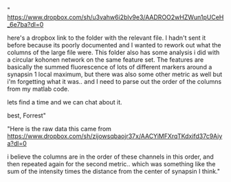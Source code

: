 "
https://www.dropbox.com/sh/u3vahw6i2blv9e3/AADROO2wHZWun1pUCeH_6e7ba?dl=0

here's a dropbox link to the folder with the relevant file.  I hadn't sent it before because its poorly documented and I wanted to rework out what the columns of the large file were.  This folder also has some analysis i did with a circular kohonen network on the same feature set.  The features are basically the summed fluorescence of lots of different markers around a synapsin 1 local maximum, but there was also some other metric as well but i'm forgetting what it was.. and I need to parse out the order of the columns from my matlab code.

lets find a time and we can chat about it.

best,
Forrest"

"Here is the raw data this came from
https://www.dropbox.com/sh/zijowsqbaojr37x/AACYiMFXrqTKdxifd37c9Aiya?dl=0

i believe the columns are in the order of these channels in this order, and then repeated again for the second metric.. which was something like the sum of the intensity times the distance from the center of synapsin I think."

